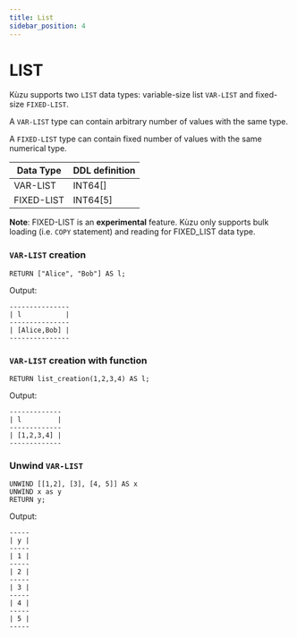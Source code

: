```yaml
---
title: List
sidebar_position: 4
---
```


# LIST
Kùzu supports two `LIST` data types: variable-size list `VAR-LIST` and fixed-size `FIXED-LIST`.

A `VAR-LIST` type can contain arbitrary number of values with the same type.

A `FIXED-LIST` type can contain fixed number of values with the same numerical type.


| Data Type | DDL definition
| --- | --- | 
| VAR-LIST | INT64[] |
| FIXED-LIST | INT64[5] |

**Note**: FIXED-LIST is an **experimental** feature. Kùzu only supports bulk loading (i.e. `COPY` statement) and reading for FIXED_LIST data type.

### `VAR-LIST` creation
```
RETURN ["Alice", "Bob"] AS l;
```
Output:
```
---------------
| l           |
---------------
| [Alice,Bob] |
---------------
```

### `VAR-LIST` creation with function
```
RETURN list_creation(1,2,3,4) AS l;
```
Output:
```
-------------
| l         |
-------------
| [1,2,3,4] |
-------------
```

### Unwind `VAR-LIST`
```
UNWIND [[1,2], [3], [4, 5]] AS x 
UNWIND x as y 
RETURN y;
```
Output:
```
-----
| y |
-----
| 1 |
-----
| 2 |
-----
| 3 |
-----
| 4 |
-----
| 5 |
-----
```
